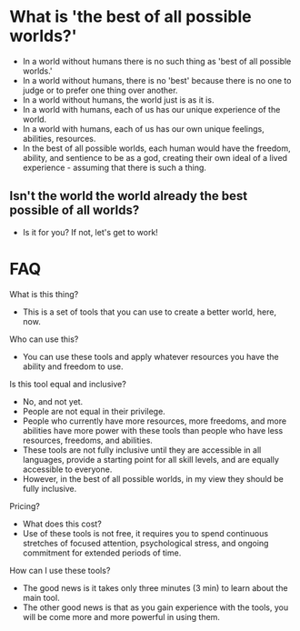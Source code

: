 # What is 'the best of all possible worlds?' #
* In a world without humans there is no such thing as 'best of all possible worlds.' 
* In a world without humans, there is no 'best' because there is no one to judge or to prefer one thing over another. 
* In a world without humans, the world just is as it is.
* In a world with humans, each of us has our unique experience of the world.
* In a world with humans, each of us has our own unique feelings, abilities, resources.
* In the best of all possible worlds, each human would have the freedom, ability, and sentience to be as a god, creating their own ideal of a lived experience - assuming that there is such a thing. 

## Isn't the world the world already the best possible of all worlds? ##
* Is it for you?  If not, let's get to work!

# FAQ # 
What is this thing?
* This is a set of tools that you can use to create a better world, here, now.

Who can use this?
* You can use these tools and apply whatever resources you have the ability and freedom to use. 

Is this tool equal and inclusive?
* No, and not yet. 
* People are not equal in their privilege.  
* People who currently have more resources, more freedoms, and more abilities have more power with these tools than people who have less resources, freedoms, and abilities.  
* These tools are not fully inclusive until they are accessible in all languages, provide a starting point for all skill levels, and are equally accessible to everyone.  
* However, in the best of all possible worlds, in my view they should be fully inclusive.

Pricing?  
* What does this cost?
* Use of these tools is not free, it requires you to spend continuous stretches of focused attention, psychological stress, and ongoing commitment for extended periods of time. 

How can I use these tools?
* The good news is it takes only three minutes (3 min) to learn about the main tool.
* The other good news is that as you gain experience with the tools, you will be come more and more powerful in using them.
